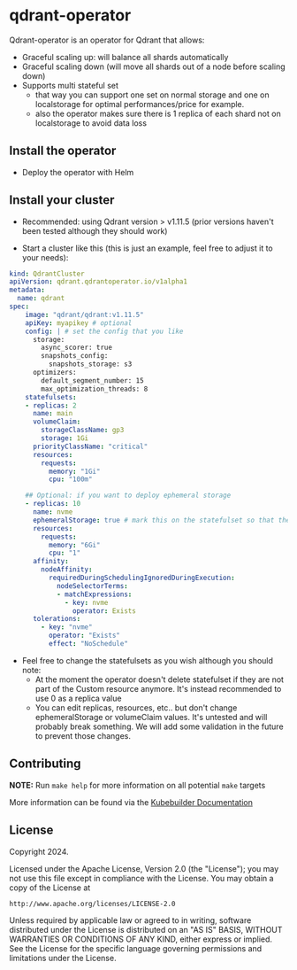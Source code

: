 # qdrant-operator

Qdrant-operator is an operator for Qdrant that allows:

- Graceful scaling up: will balance all shards automatically
- Graceful scaling down (will move all shards out of a node before scaling down)
- Supports multi stateful set
    - that way you can support one set on normal storage and one on localstorage for optimal performances/price for example.
    - also the operator makes sure there is 1 replica of each shard not on localstorage to avoid data loss






## Install the operator

- Deploy the operator with Helm

## Install your cluster

- Recommended: using Qdrant version > v1.11.5 (prior versions haven't been tested although they should work)

- Start a cluster like this (this is just an example, feel free to adjust it to your needs):

```yaml
kind: QdrantCluster
apiVersion: qdrant.qdrantoperator.io/v1alpha1
metadata:
  name: qdrant
spec:
    image: "qdrant/qdrant:v1.11.5"
    apiKey: myapikey # optional
    config: | # set the config that you like
      storage:
        async_scorer: true
        snapshots_config:
          snapshots_storage: s3
      optimizers:
        default_segment_number: 15
        max_optimization_threads: 8
    statefulsets: 
    - replicas: 2
      name: main
      volumeClaim:
        storageClassName: gp3
        storage: 1Gi
      priorityClassName: "critical"
      resources:
        requests:
          memory: "1Gi"
          cpu: "100m"

    ## Optional: if you want to deploy ephemeral storage
    - replicas: 10
      name: nvme
      ephemeralStorage: true # mark this on the statefulset so that the operator can handle restarting the pods
      resources:
        requests:
          memory: "6Gi"
          cpu: "1"
      affinity:
        nodeAffinity:
          requiredDuringSchedulingIgnoredDuringExecution:
            nodeSelectorTerms:
            - matchExpressions:
              - key: nvme
                operator: Exists
      tolerations:
        - key: "nvme"
          operator: "Exists"
          effect: "NoSchedule"


```

- Feel free to change the statefulsets as you wish although you should note:
  - At the moment the operator doesn't delete statefulset if they are not part of the Custom resource anymore. It's instead recommended to use 0 as a replica value
  - You can edit replicas, resources, etc.. but don't change ephemeralStorage or volumeClaim values. It's untested and will probably break something. We will add some validation in the future to prevent those changes.

## Contributing

**NOTE:** Run `make help` for more information on all potential `make` targets

More information can be found via the [Kubebuilder Documentation](https://book.kubebuilder.io/introduction.html)

## License

Copyright 2024.

Licensed under the Apache License, Version 2.0 (the "License");
you may not use this file except in compliance with the License.
You may obtain a copy of the License at

    http://www.apache.org/licenses/LICENSE-2.0

Unless required by applicable law or agreed to in writing, software
distributed under the License is distributed on an "AS IS" BASIS,
WITHOUT WARRANTIES OR CONDITIONS OF ANY KIND, either express or implied.
See the License for the specific language governing permissions and
limitations under the License.

